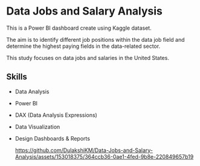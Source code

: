 # Data Jobs and Salary Analysis

This is a Power BI dashboard create using Kaggle dataset.

The aim is to identify different job positions within the data job field and determine the highest paying fields in the data-related sector. 

This study focuses on data jobs and salaries in the United States.

## Skills

- Data Analysis
- Power BI
- DAX (Data Analysis Expressions)
- Data Visualization
- Design Dashboards & Reports

  https://github.com/DulakshiKM/Data-Jobs-and-Salary-Analysis/assets/153018375/364ccb36-0ae1-4fed-9b8e-220849657b19
